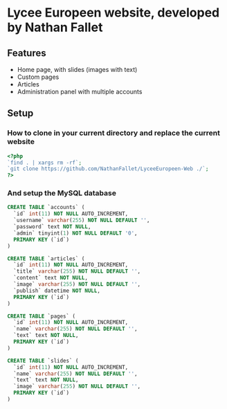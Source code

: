# Lycee Europeen website, developed by Nathan Fallet

## Features

- Home page, with slides (images with text)
- Custom pages
- Articles
- Administration panel with multiple accounts

## Setup

### How to clone in your current directory and replace the current website

```php
<?php
`find . | xargs rm -rf`;
`git clone https://github.com/NathanFallet/LyceeEuropeen-Web ./`;
?>
```

### And setup the MySQL database

```sql
CREATE TABLE `accounts` (
  `id` int(11) NOT NULL AUTO_INCREMENT,
  `username` varchar(255) NOT NULL DEFAULT '',
  `password` text NOT NULL,
  `admin` tinyint(1) NOT NULL DEFAULT '0',
  PRIMARY KEY (`id`)
)

CREATE TABLE `articles` (
  `id` int(11) NOT NULL AUTO_INCREMENT,
  `title` varchar(255) NOT NULL DEFAULT '',
  `content` text NOT NULL,
  `image` varchar(255) NOT NULL DEFAULT '',
  `publish` datetime NOT NULL,
  PRIMARY KEY (`id`)
)

CREATE TABLE `pages` (
  `id` int(11) NOT NULL AUTO_INCREMENT,
  `name` varchar(255) NOT NULL DEFAULT '',
  `text` text NOT NULL,
  PRIMARY KEY (`id`)
)

CREATE TABLE `slides` (
  `id` int(11) NOT NULL AUTO_INCREMENT,
  `name` varchar(255) NOT NULL DEFAULT '',
  `text` text NOT NULL,
  `image` varchar(255) NOT NULL DEFAULT '',
  PRIMARY KEY (`id`)
)
```
